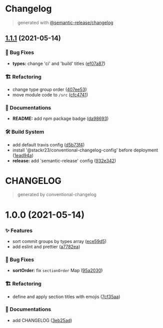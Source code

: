# Changelog

> generated with [@semantic-release/changelog](https://github.com/semantic-release/changelog)

## [1.1.1](https://github.com/stackr23/conventional-changelog-config/compare/v1.1.0...v1.1.1) (2021-05-14)


### :bug: Bug Fixes

* **types:** change 'ci' and 'build' titles ([ef07a87](https://github.com/stackr23/conventional-changelog-config/commit/ef07a8764ca538607747020c94b2ff21dca16cf9))


### :building_construction: Refactoring

* change type group order ([407ee53](https://github.com/stackr23/conventional-changelog-config/commit/407ee532557d160de8c517c331bd4c2e755462be))
* move module code to `/src` ([cfc4741](https://github.com/stackr23/conventional-changelog-config/commit/cfc4741d9e0cc1829432e5e9e6c60c4ec6bfb6af))


### :memo: Documentations

* **README:** add npm package badge ([da98693](https://github.com/stackr23/conventional-changelog-config/commit/da9869338d5d35eea530b3d3ff58771e31754caa))


### :hammer_and_wrench: Build System

* add default travis config ([d5b73f4](https://github.com/stackr23/conventional-changelog-config/commit/d5b73f4694212a31a3282cdc986639aa5e2054b0))
* install '@stackr23/conventional-changelog-config' before deployment ([1ead94a](https://github.com/stackr23/conventional-changelog-config/commit/1ead94a0dfc1ee0f2682197a556735773bea6575))
* **release:** add 'semantic-release' config ([932e342](https://github.com/stackr23/conventional-changelog-config/commit/932e3427deb49f53689ddff47377e7dcb8075344))

# CHANGELOG

> generated by conventional-changelog

# 1.0.0 (2021-05-14)

### :sparkles: Features

- sort commit groups by types array ([ece59d5](https://github.com/stackr23/conventional-changelog-config/commit/ece59d5fbe73701d39d5454e5c9b6dd01f5ae51c))
- add eslint and prettier ([a7782ea](https://github.com/stackr23/conventional-changelog-config/commit/a7782ea40c7ceae5f29d3e33d425ffc822f3dace))

### :bug: Bug Fixes

- **sortOrder:** fix `sectionOrder` Map ([95a2030](https://github.com/stackr23/conventional-changelog-config/commit/95a2030a5fe6a7a5693da4536e53166199d52292))

### :building_construction: Refactoring

- define and apply section titles with emojis ([7cf35aa](https://github.com/stackr23/conventional-changelog-config/commit/7cf35aa8315ec9713f38a75110af62b85e86ffc1))

### :memo: Documentations

- add CHANGELOG ([3eb25ad](https://github.com/stackr23/conventional-changelog-config/commit/3eb25ad0edc8860587f35c851c0ca86e91ad5b6a))
